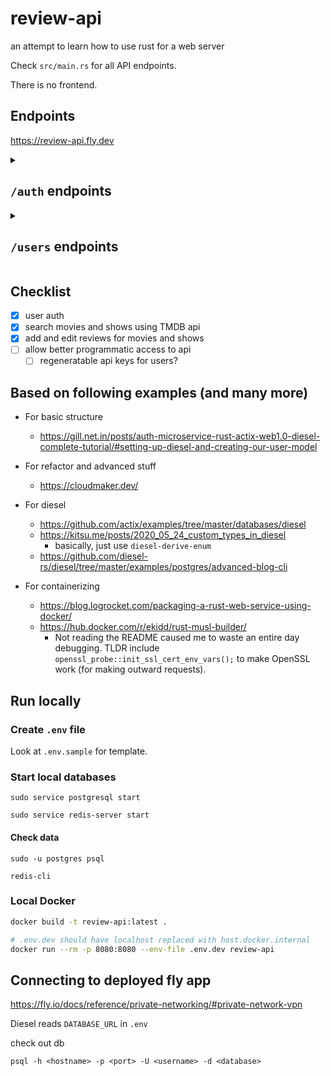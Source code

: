 # review-api

an attempt to learn how to use rust for a web server

Check `src/main.rs` for all API endpoints.

There is no frontend.

## Endpoints

https://review-api.fly.dev

<details>
  <summary>
    <h2><code>/auth</code> endpoints </h2>
  </summary>

### `GET /auth`

Check current user id.

#### Response

```json
{
  id: USER_ID
}
```

<details>
  <summary>Try with <code>curl</code></summary>

```sh
curl --location --request GET 'https://review-api.fly.dev/auth' \
--header 'Cookie: id=YourSessionIdCookie'
```

</details>

### `DEL /auth`

This logs out the user.

#### Response

```json
// no content
```

<details>
  <summary>Try with <code>curl</code></summary>

```sh
curl --location --request DELETE 'https://review-api.fly.dev/auth' \
--header 'Cookie: id=YourSessionIdCookie'
```

</details>

### `POST /auth`

This logs in the user. The response header contains the `set-cookie` header with the `id` cookie.

#### Response

```json
// no content
```

<details>
  <summary>Try with <code>curl</code></summary>

```sh
curl --location --request POST 'https://review-api.fly.dev/auth' \
--header 'Content-Type: application/json' \
--data-raw '{
    "email": "kyle@zheng.com",
    "password": "password"
}'
```

</details>

</details>

<details>
  <summary>
    <h2><code>/users</code> endpoints </h2>
  </summary>

### `POST /users`

This creates a new user.

### Request body

```json
{
  "first_name": "Kyle",
  "last_name": "Zheng",
  "email": "kyle@zheng.com",
  "password": "password"
}
```

#### Response

```json
{
  "id": 3,
  "first_name": "Kyle",
  "last_name": "Zheng",
  "email": "kyle@zheng.com",
  "created_at": "2022-11-30T07:27:26.595672",
  "updated_at": "2022-11-30T07:27:26.595672"
}
```

<details>
  <summary>Try with <code>curl</code></summary>

```sh
curl --location --request POST 'https://review-api.fly.dev/users' \
--header 'Content-Type: application/json' \
--data-raw '{
    "first_name": "John",
    "last_name": "Doe",
    "email": "john@doe.com",
    "password": "password"
}'
```

</details>

</details>

## Checklist

- [x] user auth
- [x] search movies and shows using TMDB api
- [x] add and edit reviews for movies and shows
- [ ] allow better programmatic access to api
  - [ ] regeneratable api keys for users?

## Based on following examples (and many more)

- For basic structure

  - https://gill.net.in/posts/auth-microservice-rust-actix-web1.0-diesel-complete-tutorial/#setting-up-diesel-and-creating-our-user-model

- For refactor and advanced stuff

  - https://cloudmaker.dev/

- For diesel

  - https://github.com/actix/examples/tree/master/databases/diesel
  - https://kitsu.me/posts/2020_05_24_custom_types_in_diesel
    - basically, just use `diesel-derive-enum`
  - https://github.com/diesel-rs/diesel/tree/master/examples/postgres/advanced-blog-cli

- For containerizing
  - https://blog.logrocket.com/packaging-a-rust-web-service-using-docker/
  - https://hub.docker.com/r/ekidd/rust-musl-builder/
    - Not reading the README caused me to waste an entire day debugging. TLDR include `openssl_probe::init_ssl_cert_env_vars();` to make OpenSSL work (for making outward requests).

## Run locally

### Create `.env` file

Look at `.env.sample` for template.

### Start local databases

```
sudo service postgresql start

sudo service redis-server start
```

#### Check data

```
sudo -u postgres psql

redis-cli
```

### Local Docker

```sh
docker build -t review-api:latest .

# .env.dev should have localhost replaced with host.docker.internal
docker run --rm -p 8080:8080 --env-file .env.dev review-api
```

## Connecting to deployed fly app

https://fly.io/docs/reference/private-networking/#private-network-vpn

Diesel reads `DATABASE_URL` in `.env`

check out db

```
psql -h <hostname> -p <port> -U <username> -d <database>
```
